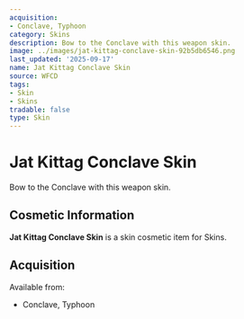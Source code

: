 ```yaml
---
acquisition:
- Conclave, Typhoon
category: Skins
description: Bow to the Conclave with this weapon skin.
image: ../images/jat-kittag-conclave-skin-92b5db6546.png
last_updated: '2025-09-17'
name: Jat Kittag Conclave Skin
source: WFCD
tags:
- Skin
- Skins
tradable: false
type: Skin
---
```


# Jat Kittag Conclave Skin

Bow to the Conclave with this weapon skin.

## Cosmetic Information

**Jat Kittag Conclave Skin** is a skin cosmetic item for Skins.

## Acquisition

Available from:
- Conclave, Typhoon

